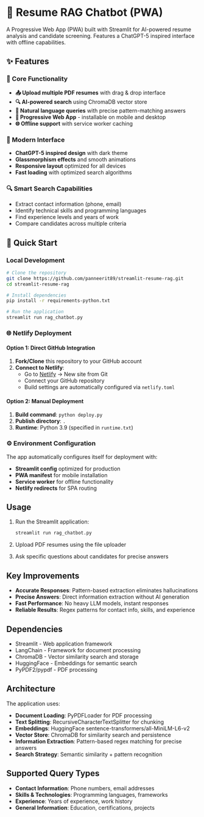 # 🤖 Resume RAG Chatbot (PWA)

A Progressive Web App (PWA) built with Streamlit for AI-powered resume analysis and candidate screening. Features a ChatGPT-5 inspired interface with offline capabilities.

## ✨ Features

### 🎯 Core Functionality
- **📤 Upload multiple PDF resumes** with drag & drop interface
- **🔍 AI-powered search** using ChromaDB vector store
- **💬 Natural language queries** with precise pattern-matching answers
- **📱 Progressive Web App** - installable on mobile and desktop
- **🌐 Offline support** with service worker caching

### 🎨 Modern Interface
- **ChatGPT-5 inspired design** with dark theme
- **Glassmorphism effects** and smooth animations
- **Responsive layout** optimized for all devices
- **Fast loading** with optimized search algorithms

### 🔍 Smart Search Capabilities
- Extract contact information (phone, email)
- Identify technical skills and programming languages
- Find experience levels and years of work
- Compare candidates across multiple criteria

## 🚀 Quick Start

### Local Development
```bash
# Clone the repository
git clone https://github.com/panneerit89/streamlit-resume-rag.git
cd streamlit-resume-rag

# Install dependencies
pip install -r requirements-python.txt

# Run the application
streamlit run rag_chatbot.py
```

### 🌐 Netlify Deployment

#### Option 1: Direct GitHub Integration
1. **Fork/Clone** this repository to your GitHub account
2. **Connect to Netlify**:
   - Go to [Netlify](https://netlify.com) → New site from Git
   - Connect your GitHub repository
   - Build settings are automatically configured via `netlify.toml`

#### Option 2: Manual Deployment
1. **Build command**: `python deploy.py`
2. **Publish directory**: `.`
3. **Runtime**: Python 3.9 (specified in `runtime.txt`)

### ⚙️ Environment Configuration

The app automatically configures itself for deployment with:
- **Streamlit config** optimized for production
- **PWA manifest** for mobile installation
- **Service worker** for offline functionality
- **Netlify redirects** for SPA routing

## Usage

1. Run the Streamlit application:
   ```bash
   streamlit run rag_chatbot.py
   ```

2. Upload PDF resumes using the file uploader
3. Ask specific questions about candidates for precise answers

## Key Improvements

- **Accurate Responses**: Pattern-based extraction eliminates hallucinations
- **Precise Answers**: Direct information extraction without AI generation
- **Fast Performance**: No heavy LLM models, instant responses
- **Reliable Results**: Regex patterns for contact info, skills, and experience

## Dependencies

- Streamlit - Web application framework
- LangChain - Framework for document processing
- ChromaDB - Vector similarity search and storage
- HuggingFace - Embeddings for semantic search
- PyPDF2/pypdf - PDF processing

## Architecture

The application uses:
- **Document Loading**: PyPDFLoader for PDF processing
- **Text Splitting**: RecursiveCharacterTextSplitter for chunking
- **Embeddings**: HuggingFace sentence-transformers/all-MiniLM-L6-v2
- **Vector Store**: ChromaDB for similarity search and persistence
- **Information Extraction**: Pattern-based regex matching for precise answers
- **Search Strategy**: Semantic similarity + pattern recognition

## Supported Query Types

- **Contact Information**: Phone numbers, email addresses
- **Skills & Technologies**: Programming languages, frameworks
- **Experience**: Years of experience, work history
- **General Information**: Education, certifications, projects
